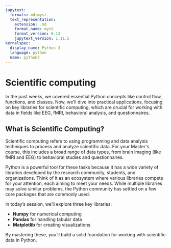 ```yaml
---
jupytext:
  formats: md:myst
  text_representation:
    extension: .md
    format_name: myst
    format_version: 0.13
    jupytext_version: 1.11.5
kernelspec:
  display_name: Python 3
  language: python
  name: python3
---
```


# Scientific computing

In the past weeks, we covered essential Python concepts like control flow, functions, and classes. Now, we’ll dive into practical applications, focusing on key libraries for scientific computing, which are crucial for working with data in fields like EEG, fMRI, behavioral analysis, and questionnaires.

## What is Scientific Computing?

Scientific computing refers to using programming and data analysis techniques to process and analyze scientific data. For your Master's course, this includes a broad range of data types, from brain imaging (like fMRI and EEG) to behavioral studies and questionnaires.

Python is a powerful tool for these tasks because it has a wide variety of libraries developed by the research community, students, and organizations. Think of it as an ecosystem where various libraries compete for your attention, each aiming to meet your needs. While multiple libraries may solve similar problems, the Python community has settled on a few core packages that are commonly used.

In today’s session, we’ll explore three key libraries:

- **Numpy** for numerical computing
- **Pandas** for handling tabular data
- **Matplotlib** for creating visualizations

By mastering these, you’ll build a solid foundation for working with scientific data in Python.